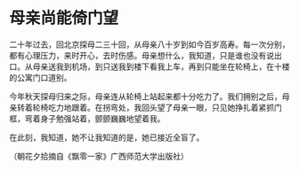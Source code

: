 # 母亲尚能倚门望

二十年过去，回北京探母二三十回，从母亲八十岁到如今百岁高寿。每一次分别，都有心理压力，来时开心，去时伤感。母亲想什么，我知道，只是谁也没有说出口。从母亲送我到机场，到只送我到楼下看我上车，再到只能坐在轮椅上，在十楼的公寓门口道别。

今年秋天探母归来之际，母亲连从轮椅上站起来都十分吃力了。我们拥别之后，母亲转着轮椅吃力地跟着。在拐弯处，我回头望了母亲一眼，只见她挣扎着紧抓门框，弯着身子勉强站着，颤颤巍巍地望着我。

在此刻，我知道，她不让我知道的是，她已接近全盲了。

（朝花夕拾摘自《飘零一家》广西师范大学出版社）